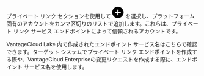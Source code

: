 プライベート リンク セクションを使用して ![項目追加のプラス アイコン](Images/ebt1659745488877.svg) を選択し、プラットフォーム固有のアカウントをカンマ区切りのリストで追加します。これらは、プライベート リンク サービス エンドポイントによって信頼されるアカウントです。

VantageCloud Lake 内で作成されたエンドポイント サービス名はこちらで確認できます。ターゲット システムでプライベート リンク エンドポイントを作成する際や、VantageCloud Enterpriseの変更リクエストを作成する際に、エンドポイント サービス名を使用します。

